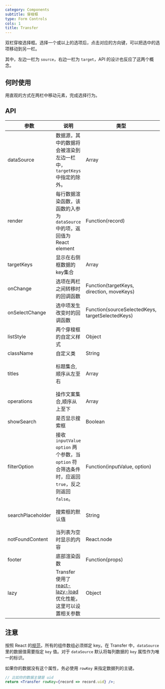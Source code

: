 ```yaml
---
category: Components
subtitle: 穿梭框
type: Form Controls
cols: 1
title: Transfer
---
```


双栏穿梭选择框。选择一个或以上的选项后，点击对应的方向键，可以把选中的选项移动到另一栏。

其中，左边一栏为 `source`，右边一栏为 `target`，API 的设计也反应了这两个概念。

## 何时使用

用直观的方式在两栏中移动元素，完成选择行为。

## API

| 参数      | 说明                                     | 类型       | 默认值 |
|-----------|------------------------------------------|------------|--------|
| dataSource | 数据源，其中的数据将会被渲染到左边一栏中，`targetKeys` 中指定的除外。 | Array | [] |
| render | 每行数据渲染函数，该函数的入参为 `dataSource` 中的项，返回值为 React element | Function(record)  |     |
| targetKeys | 显示在右侧框数据的key集合 | Array  | [] |
| onChange | 选项在两栏之间转移时的回调函数 | Function(targetKeys, direction, moveKeys) |  |
| onSelectChange | 选中项发生改变时的回调函数 | Function(sourceSelectedKeys, targetSelectedKeys) | |
| listStyle | 两个穿梭框的自定义样式 | Object |  |
| className | 自定义类 | String |  |
| titles | 标题集合,顺序从左至右 | Array | ['源列表', '目的列表'] |
| operations | 操作文案集合,顺序从上至下 | Array | [] |
| showSearch | 是否显示搜索框 | Boolean | false |
| filterOption | 接收 `inputValue` `option` 两个参数，当 `option` 符合筛选条件时，应返回 `true`，反之则返回 `false`。| Function(inputValue, option) | |
| searchPlaceholder | 搜索框的默认值 | String | '请输入搜索内容' |
| notFoundContent | 当列表为空时显示的内容 | React.node | '列表为空'  |
| footer | 底部渲染函数 | Function(props) |  |
| lazy | Transfer 使用了 [react-lazy-load](https://github.com/loktar00/react-lazy-load) 优化性能，这里可以设置相关参数 | Object | `{ height: 32, offset: 32 }` |

## 注意

按照 React 的[规范](http://facebook.github.io/react/docs/multiple-components.html#dynamic-children)，所有的组件数组必须绑定 key。在 Transfer 中，`dataSource`里的数据值需要指定 `key` 值。对于 `dataSource` 默认将每列数据的 `key` 属性作为唯一的标识。

如果你的数据没有这个属性，务必使用 `rowKey` 来指定数据列的主键。

```jsx
// 比如你的数据主键是 uid
return <Transfer rowKey={record => record.uid} />;
```
